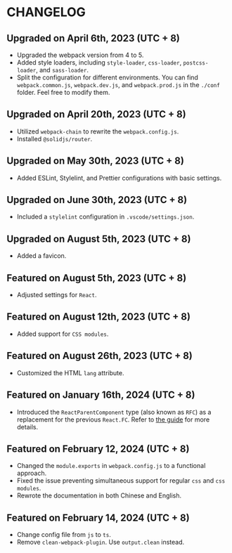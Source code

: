 # CHANGELOG

## Upgraded on April 6th, 2023 (UTC + 8)

* Upgraded the webpack version from 4 to 5.
* Added style loaders, including `style-loader`, `css-loader`, `postcss-loader`, and `sass-loader`.
* Split the configuration for different environments. You can find `webpack.common.js`, `webpack.dev.js`, and `webpack.prod.js` in the `./conf` folder. Feel free to modify them.

## Upgraded on April 20th, 2023 (UTC + 8)

* Utilized `webpack-chain` to rewrite the `webpack.config.js`.
* Installed `@solidjs/router`.

## Upgraded on May 30th, 2023 (UTC + 8)

* Added ESLint, Stylelint, and Prettier configurations with basic settings.

## Upgraded on June 30th, 2023 (UTC + 8)

* Included a `stylelint` configuration in `.vscode/settings.json`.

## Upgraded on August 5th, 2023 (UTC + 8)

* Added a favicon.

## Featured on August 5th, 2023 (UTC + 8)

* Adjusted settings for `React`.

## Featured on August 12th, 2023 (UTC + 8)

* Added support for `CSS modules`.

## Featured on August 26th, 2023 (UTC + 8)

* Customized the HTML `lang` attribute.

## Featured on January 16th, 2024 (UTC + 8)

* Introduced the `ReactParentComponent` type (also known as `RFC`) as a replacement for the previous `React.FC`. Refer to [the guide](./src/types/fixed-types.ts) for more details.

## Featured on February 12, 2024 (UTC + 8)

* Changed the `module.exports` in `webpack.config.js` to a functional approach.
* Fixed the issue preventing simultaneous support for regular `css` and `css modules`.
* Rewrote the documentation in both Chinese and English.

## Featured on February 14, 2024 (UTC + 8)

* Change config file from `js` to `ts`.
* Remove `clean-webpack-plugin`. Use `output.clean` instead.
